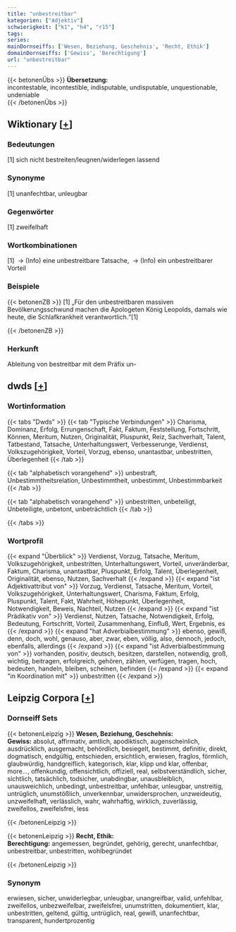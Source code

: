 ```yaml
---
title: "unbestreitbar"
kategorien: ["Adjektiv"]
schwierigkeit: ["k1", "h4", "r15"]
tags:
series:
mainDornseiffs: ['Wesen, Beziehung, Geschehnis', 'Recht, Ethik']
domainDornseiffs: ['Gewiss', 'Berechtigung']
url: "unbestreitbar"
---
```


{{< betonenÜbs >}}
**Übersetzung:**  
incontestable, incontestible, indisputable, undisputable, unquestionable, undeniable  
{{< /betonenÜbs >}}

## Wiktionary [[+](https://de.wiktionary.org/wiki/unbestreitbar)]

### Bedeutungen
[1] sich nicht bestreiten/leugnen/widerlegen lassend  

### Synonyme
[1] unanfechtbar, unleugbar  

### Gegenwörter
[1] zweifelhaft  

### Wortkombinationen
[1]  -> (Info) eine unbestreitbare Tatsache,  -> (Info) ein unbestreitbarer Vorteil  

### Beispiele
{{< betonenZB >}}
[1] „Für den unbestreitbaren massiven Bevölkerungsschwund machen die Apologeten König Leopolds, damals wie heute, die Schlafkrankheit verantwortlich.“[1]  

{{< /betonenZB >}}
### Herkunft
Ableitung von bestreitbar mit dem Präfix un-  



## dwds [[+](https://www.dwds.de/wb/unbestreitbar)]

### Wortinformation
{{< tabs "Dwds" >}}
{{< tab "Typische Verbindungen" >}}
Charisma, Dominanz, Erfolg, Errungenschaft, Fakt, Faktum, Feststellung, Fortschritt, Können, Meritum, Nutzen, Originalität, Pluspunkt, Reiz, Sachverhalt, Talent, Tatbestand, Tatsache, Unterhaltungswert, Verbesserunge, Verdienst, Volkszugehörigkeit, Vorteil, Vorzug, ebenso, unantastbar, unbestritten, Überlegenheit
{{< /tab >}}

{{< tab "alphabetisch vorangehend" >}}
unbestraft, Unbestimmtheitsrelation, Unbestimmtheit, unbestimmt, Unbestimmbarkeit
{{< /tab >}}

{{< tab "alphabetisch vorangehend" >}}
unbestritten, unbeteiligt, Unbeteiligte, unbetont, unbeträchtlich
{{< /tab >}}

{{< /tabs >}}

### Wortprofil
{{< expand "Überblick" >}} Verdienst, Vorzug, Tatsache, Meritum, Volkszugehörigkeit, unbestritten, Unterhaltungswert, Vorteil, unveränderbar, Faktum, Charisma, unantastbar, Pluspunkt, Erfolg, Talent, Überlegenheit, Originalität, ebenso, Nutzen, Sachverhalt {{< /expand >}}
{{< expand "ist Adjektivattribut von" >}} Vorzug, Verdienst, Tatsache, Meritum, Vorteil, Volkszugehörigkeit, Unterhaltungswert, Charisma, Faktum, Erfolg, Pluspunkt, Talent, Fakt, Wahrheit, Höhepunkt, Überlegenheit, Notwendigkeit, Beweis, Nachteil, Nutzen {{< /expand >}}
{{< expand "ist Prädikativ von" >}} Verdienst, Nutzen, Tatsache, Notwendigkeit, Erfolg, Bedeutung, Fortschritt, Vorteil, Zusammenhang, Einfluß, Wert, Ergebnis, es {{< /expand >}}
{{< expand "hat Adverbialbestimmung" >}} ebenso, gewiß, denn, doch, wohl, genauso, aber, zwar, eben, völlig, also, dennoch, jedoch, ebenfalls, allerdings {{< /expand >}}
{{< expand "ist Adverbialbestimmung von" >}} vorhanden, positiv, deutsch, besitzen, darstellen, notwendig, groß, wichtig, beitragen, erfolgreich, gehören, zählen, verfügen, tragen, hoch, bedeuten, handeln, bleiben, scheinen, befinden {{< /expand >}}
{{< expand "in Koordination mit" >}} unbestritten {{< /expand >}}

## Leipzig Corpora [[+](https://corpora.uni-leipzig.de/en/res?word=unbestreitbar&corpusId=deu_newscrawl-public_2018)]

### Dornseiff Sets
{{< betonenLeipzig >}}
**Wesen, Beziehung, Geschehnis:**  
**Gewiss:** absolut, affirmativ, amtlich, apodiktisch, augenscheinlich, ausdrücklich, ausgemacht, behördlich, besiegelt, bestimmt, definitiv, direkt, dogmatisch, endgültig, entschieden, ersichtlich, erwiesen, fraglos, förmlich, glaubwürdig, handgreiflich, kategorisch, klar, klipp und klar, offenbar, more..., offenkundig, offensichtlich, offiziell, real, selbstverständlich, sicher, sichtlich, tatsächlich, todsicher, unabdingbar, unausbleiblich, unausweichlich, unbedingt, unbestreitbar, unfehlbar, unleugbar, unstreitig, untrüglich, unumstößlich, unverkennbar, unwidersprochen, unzweideutig, unzweifelhaft, verlässlich, wahr, wahrhaftig, wirklich, zuverlässig, zweifellos, zweifelsfrei, less  

{{< /betonenLeipzig >}}


{{< betonenLeipzig >}}
**Recht, Ethik:**  
**Berechtigung:** angemessen, begründet, gehörig, gerecht, unanfechtbar, unbestreitbar, unbestritten, wohlbegründet  

{{< /betonenLeipzig >}}

### Synonym
erwiesen, sicher, unwiderlegbar, unleugbar, unangreifbar, valid, unfehlbar, zweifellos, unbezweifelbar, zweifelsfrei, unumstritten, dokumentiert, klar, unbestritten, geltend, gültig, untrüglich, real, gewiß, unanfechtbar, transparent, hundertprozentig

